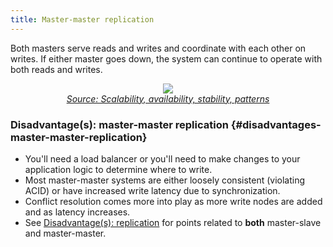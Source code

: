```yaml
---
title: Master-master replication
---
```


Both masters serve reads and writes and coordinate with each other on writes.
If either master goes down, the system can continue to operate with both reads
and writes.

<p align="center">
  <img src="{{ "/images/krAHLGg.png" | relative_url }}">
  <br/>
  <i><a href="http://www.slideshare.net/jboner/scalability-availability-stability-patterns">Source: Scalability, availability, stability, patterns</a></i>
</p>

### Disadvantage(s): master-master replication {#disadvantages-master-master-replication}

* You'll need a load balancer or you'll need to make changes to your
  application logic to determine where to write.
* Most master-master systems are either loosely consistent (violating ACID) or
  have increased write latency due to synchronization.
* Conflict resolution comes more into play as more write nodes are added and as
  latency increases.
* See [Disadvantage(s): replication](/pages/replication#disadvantages-replication) for points
  related to **both** master-slave and master-master.
